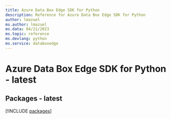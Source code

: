 ```yaml
---
title: Azure Data Box Edge SDK for Python
description: Reference for Azure Data Box Edge SDK for Python
author: lmazuel
ms.author: lmazuel
ms.data: 04/21/2023
ms.topic: reference
ms.devlang: python
ms.service: databoxedge
---
```

# Azure Data Box Edge SDK for Python - latest
## Packages - latest
[!INCLUDE [packages](data-box-edge-index.md)]
